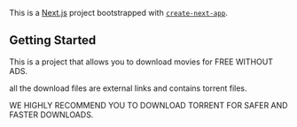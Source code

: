 This is a [Next.js](https://nextjs.org/) project bootstrapped with [`create-next-app`](https://github.com/vercel/next.js/tree/canary/packages/create-next-app).

## Getting Started

This is a project that allows you to download movies for FREE WITHOUT ADS.

all the download files are external links and contains torrent files.

WE HIGHLY RECOMMEND YOU TO DOWNLOAD TORRENT FOR SAFER AND FASTER DOWNLOADS.
